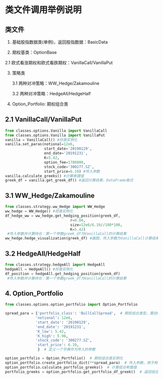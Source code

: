 # 类文件调用举例说明

## 类文件

1.  基础股指数据类(单例)，返回股指数据：BasicData

2.  期权基类：OptionBase

   2.1  欧式看涨期权和欧式看跌期权：VanillaCall/VanillaPut

3. 策略类

   3.1 两种对冲策略：WW_Hedge/Zakamouline

   3.2 两种对冲策略：HedgeAll/HedgeHalf

4. Option_Portfolio: 期权组合类

## 2.1 VanillaCall/VanillaPut

```python
from classes.options.Vanilla import VanillaCall
from classes.options.Vanilla import VanillaPut
vanilla = VanillaCall() #将类实例化
vanilla.set_paras(notional=12e6,
                  start_date='20190129',
                  end_date='20191231',
                  K=5.42,
                  option_fee=1780800,
                  stock_code='300277.SZ',
                  start_price=6.19) #传入参数
vanilla.calculate_greeks() #计算希腊值
greek_df = vanilla.get_greek_df() #返回计算结果，DataFrame格式
```

## 3.1 WW_Hedge/Zakamouline

```python
from classes.strategy.ww_Hedge import WW_Hedge
ww_hedge = WW_Hedge() #将类实例化
df_hedge_ww = ww_hedge.get_hedging_position(greek_df,
                              r=0.04,
                              size=12e6/6.19//100*100,
                              K=5.42)
 #传入参数并计算持仓：第一个参数greek_df为VanillaCall的计算结果
ww_hedge.hedge_visualization(greek_df) #画图，传入参数为VanillaCall计算结果
```

## 3.2 HedgeAll/HedgeHalf

```python
from classes.strategy.hedgeAll import HedgeAll
hedgeAll = HedgeAll() #将类实例化
df_position = hedgeAll.get_hedging_position(greek_df)
 #传入参数并计算持仓：第一个参数greek_df为VanillaCall的计算结果

```

## 4. Option_Portfolio

```python
from classes.options.option_portfolio import Option_Portfolio

spread_para = {'portfolio_class': 'BullCallSpread',  # 期权组合类型，需在Option——portfolio类中定义；'BearCallSpread','BullPutSpread','BearPutSpread'，'Strangle','Strandle')等其他组合类型类似，只需修改portfolio_class
              'notional': 12e6,
              'start_date': '20190129',
              'end_date': '20191231',
              'K_low': 5.42,
              'K_high': 5.98,
              'stock_code': '300277.SZ',
              'start_price': 6.19,
               }  # 定义一个字典作为传入的参数

option_portfolio = Option_Portfolio()  # 期权组合类实例化
option_portfolio.create_portfolio_dict(**spread_para)  # 传入参数，用于构造期权组合
option_portfolio.calculate_portfolio_greeks()  # 计算组合希腊值
portfolio_greeks = option_portfolio.get_portfolio_df_greek()  # 返回组合希腊值
```
